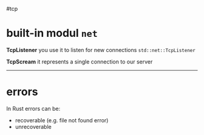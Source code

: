 #tcp

#  built-in modul `net`

**TcpListener** you use it to listen for new connections
`std::net::TcpListener`


**TcpScream** it represents a single connection to our server


----
# errors
In Rust errors can be:
- recoverable (e.g. file not found error)
- unrecoverable 












